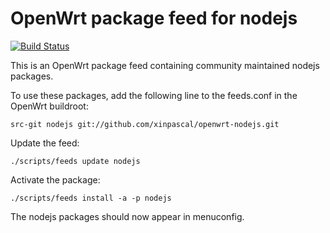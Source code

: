 OpenWrt package feed for nodejs
=====

[![Build Status](https://travis-ci.org/xinpascal/openwrt-nodejs.svg?branch=master)](https://travis-ci.org/xinpascal/openwrt-nodejs)

This is an OpenWrt package feed containing community maintained nodejs packages.

To use these packages, add the following line to the feeds.conf
in the OpenWrt buildroot:

	src-git nodejs git://github.com/xinpascal/openwrt-nodejs.git
  
Update the feed:

	./scripts/feeds update nodejs 
  
Activate the package:

	./scripts/feeds install -a -p nodejs
  
The nodejs packages should now appear in menuconfig.


